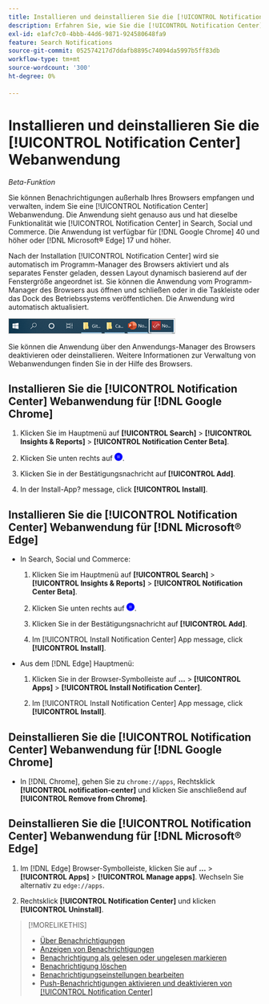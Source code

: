 ```yaml
---
title: Installieren und deinstallieren Sie die [!UICONTROL Notification Center] Webanwendung
description: Erfahren Sie, wie Sie die [!UICONTROL Notification Center] Webanwendung.
exl-id: e1afc7c0-4bbb-44d6-9871-924580648fa9
feature: Search Notifications
source-git-commit: 052574217d7ddafb8895c74094da5997b5ff83db
workflow-type: tm+mt
source-wordcount: '300'
ht-degree: 0%

---
```


# Installieren und deinstallieren Sie die [!UICONTROL Notification Center] Webanwendung

*Beta-Funktion*

Sie können Benachrichtigungen außerhalb Ihres Browsers empfangen und verwalten, indem Sie eine [!UICONTROL Notification Center] Webanwendung. Die Anwendung sieht genauso aus und hat dieselbe Funktionalität wie [!UICONTROL Notification Center] in Search, Social und Commerce. Die Anwendung ist verfügbar für [!DNL Google Chrome] 40 und höher oder [!DNL Microsoft® Edge] 17 und höher.

Nach der Installation [!UICONTROL Notification Center] wird sie automatisch im Programm-Manager des Browsers aktiviert und als separates Fenster geladen, dessen Layout dynamisch basierend auf der Fenstergröße angeordnet ist. Sie können die Anwendung vom Programm-Manager des Browsers aus öffnen und schließen oder in die Taskleiste oder das Dock des Betriebssystems veröffentlichen. Die Anwendung wird automatisch aktualisiert.

![Symbol &quot;Notification Center&quot;in der Microsoft® Windows-Taskleiste](/help/search-social-commerce/assets/windows-taskbar.png "Symbol &quot;Notification Center&quot;in der Microsoft® Windows-Taskleiste")

Sie können die Anwendung über den Anwendungs-Manager des Browsers deaktivieren oder deinstallieren. Weitere Informationen zur Verwaltung von Webanwendungen finden Sie in der Hilfe des Browsers.

## Installieren Sie die [!UICONTROL Notification Center] Webanwendung für [!DNL Google Chrome]

1. Klicken Sie im Hauptmenü auf **[!UICONTROL Search]** > **[!UICONTROL Insights & Reports]** > **[!UICONTROL Notification Center Beta]**.

1. Klicken Sie unten rechts auf ![Installieren der Benachrichtigungscenter-Webanwendung](/help/search-social-commerce/assets/notifications-install-app.png "Installieren der Benachrichtigungscenter-Webanwendung").

1. Klicken Sie in der Bestätigungsnachricht auf **[!UICONTROL Add]**.

1. In der Install-App? message, click **[!UICONTROL Install]**.

## Installieren Sie die [!UICONTROL Notification Center] Webanwendung für [!DNL Microsoft® Edge]

* In Search, Social und Commerce:

   1. Klicken Sie im Hauptmenü auf **[!UICONTROL Search]** > **[!UICONTROL Insights & Reports]** > **[!UICONTROL Notification Center Beta]**.

   1. Klicken Sie unten rechts auf ![Installieren der Benachrichtigungscenter-Webanwendung](/help/search-social-commerce/assets/notifications-install-app.png "Installieren der Benachrichtigungscenter-Webanwendung").

   1. Klicken Sie in der Bestätigungsnachricht auf **[!UICONTROL Add]**.

   1. Im [!UICONTROL Install Notification Center] App message, click **[!UICONTROL Install]**.

* Aus dem [!DNL Edge] Hauptmenü:

   1. Klicken Sie in der Browser-Symbolleiste auf **...** > **[!UICONTROL Apps]** > **[!UICONTROL Install Notification Center]**.

   1. Im [!UICONTROL Install Notification Center] App message, click **[!UICONTROL Install]**.

## Deinstallieren Sie die [!UICONTROL Notification Center] Webanwendung für [!DNL Google Chrome]

* In [!DNL Chrome], gehen Sie zu `chrome://apps`, Rechtsklick **[!UICONTROL notification-center]** und klicken Sie anschließend auf **[!UICONTROL Remove from Chrome]**.

## Deinstallieren Sie die [!UICONTROL Notification Center] Webanwendung für [!DNL Microsoft® Edge]

1. Im [!DNL Edge] Browser-Symbolleiste, klicken Sie auf **...** > **[!UICONTROL Apps]** > **[!UICONTROL Manage apps]**. Wechseln Sie alternativ zu `edge://apps`.

1. Rechtsklick **[!UICONTROL Notification Center]** und klicken **[!UICONTROL Uninstall]**.

>[!MORELIKETHIS]
>
>* [Über Benachrichtigungen](/help/search-social-commerce/notifications/notification-about.md)
>* [Anzeigen von Benachrichtigungen](notification-view.md)
>* [Benachrichtigung als gelesen oder ungelesen markieren](notification-mark-read-unread.md)
>* [Benachrichtigung löschen](notification-delete.md)
>* [Benachrichtigungseinstellungen bearbeiten](notification-edit.md)
>* [Push-Benachrichtigungen aktivieren und deaktivieren von [!UICONTROL Notification Center]](notifications-push-enable-disable.md)
